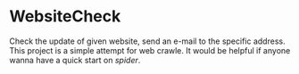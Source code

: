 # WebsiteCheck
Check the update of given website, send an e-mail to the specific address.
This project is a simple attempt for web crawle. It would be helpful if anyone wanna have a quick start on *spider*. 
